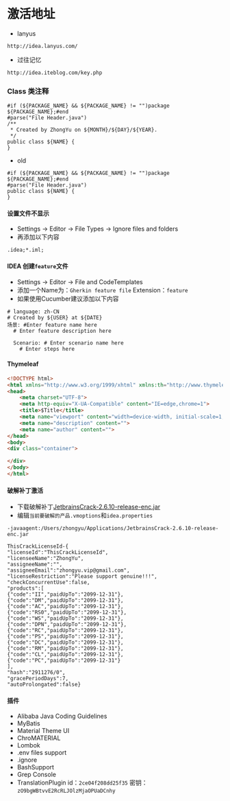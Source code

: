 # 激活地址
* lanyus
```url
http://idea.lanyus.com/
```

* 过往记忆
```url
http://idea.iteblog.com/key.php
```

### Class 类注释
```
#if (${PACKAGE_NAME} && ${PACKAGE_NAME} != "")package ${PACKAGE_NAME};#end
#parse("File Header.java")
/**
 * Created by ZhongYu on ${MONTH}/${DAY}/${YEAR}.
 */
public class ${NAME} {
}
```
- old
```
#if (${PACKAGE_NAME} && ${PACKAGE_NAME} != "")package ${PACKAGE_NAME};#end
#parse("File Header.java")
public class ${NAME} {
}
```

#### 设置文件不显示
- Settings -> Editor -> File Types -> Ignore files and folders
- 再添加以下内容
```
.idea;*.iml;
```

#### IDEA 创建`feature`文件
- Settings -> Editor -> File and CodeTemplates
- 添加一个Name为：`Gherkin feature file` Extension：`feature`
- 如果使用Cucumber建议添加以下内容
```feature
# language: zh-CN
# Created by ${USER} at ${DATE}
场景: #Enter feature name here
  # Enter feature description here

  Scenario: # Enter scenario name here
    # Enter steps here
```

#### Thymeleaf
```html
<!DOCTYPE html>
<html xmlns="http://www.w3.org/1999/xhtml" xmlns:th="http://www.thymeleaf.org">
<head>
    <meta charset="UTF-8">
    <meta http-equiv="X-UA-Compatible" content="IE=edge,chrome=1">
    <title>$Title</title>
    <meta name="viewport" content="width=device-width, initial-scale=1, shrink-to-fit=no">
    <meta name="description" content="">
    <meta name="author" content="">
</head>
<body>
<div class="container">

</div>
</body>
</html>
```

#### 破解补丁激活
- 下载破解补丁[JetbrainsCrack-2.6.10-release-enc.jar](http://idea.lanyus.com/jar/JetbrainsCrack-2.6.10-release-enc.jar)
- 编辑`当前要破解的产品.vmoptions`和`idea.properties`
```
-javaagent:/Users/zhongyu/Applications/JetbrainsCrack-2.6.10-release-enc.jar
```

```
ThisCrackLicenseId-{
"licenseId":"ThisCrackLicenseId",
"licenseeName":"ZhongYu",
"assigneeName":"",
"assigneeEmail":"zhongyu.vip@gmail.com",
"licenseRestriction":"Please support genuine!!!",
"checkConcurrentUse":false,
"products":[
{"code":"II","paidUpTo":"2099-12-31"},
{"code":"DM","paidUpTo":"2099-12-31"},
{"code":"AC","paidUpTo":"2099-12-31"},
{"code":"RS0","paidUpTo":"2099-12-31"},
{"code":"WS","paidUpTo":"2099-12-31"},
{"code":"DPN","paidUpTo":"2099-12-31"},
{"code":"RC","paidUpTo":"2099-12-31"},
{"code":"PS","paidUpTo":"2099-12-31"},
{"code":"DC","paidUpTo":"2099-12-31"},
{"code":"RM","paidUpTo":"2099-12-31"},
{"code":"CL","paidUpTo":"2099-12-31"},
{"code":"PC","paidUpTo":"2099-12-31"}
],
"hash":"2911276/0",
"gracePeriodDays":7,
"autoProlongated":false}
```

#### 插件
- Alibaba Java Coding Guidelines
- MyBatis
- Material Theme UI
- ChroMATERIAL
- Lombok
- .env files support
- .ignore
- BashSupport
- Grep Console
- TranslationPlugin id：`2ce04f208dd25f35` 密钥：`zO9bgWBtvvE2RcRLJOlzMjaOPUaDCnhy`
